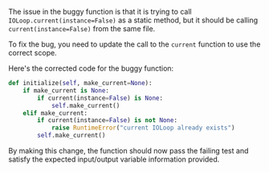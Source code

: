 The issue in the buggy function is that it is trying to call `IOLoop.current(instance=False)` as a static method, but it should be calling `current(instance=False)` from the same file. 

To fix the bug, you need to update the call to the `current` function to use the correct scope.

Here's the corrected code for the buggy function:

```python
def initialize(self, make_current=None):
    if make_current is None:
        if current(instance=False) is None:
            self.make_current()
    elif make_current:
        if current(instance=False) is not None:
            raise RuntimeError("current IOLoop already exists")
        self.make_current()
```

By making this change, the function should now pass the failing test and satisfy the expected input/output variable information provided.